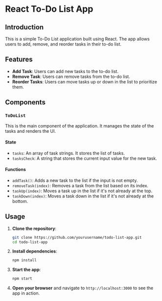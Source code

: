 # React To-Do List App

## Introduction

This is a simple To-Do List application built using React. The app allows users to add, remove, and reorder tasks in their to-do list.

## Features

- **Add Task**: Users can add new tasks to the to-do list.
- **Remove Task**: Users can remove tasks from the to-do list.
- **Reorder Tasks**: Users can move tasks up or down in the list to prioritize them.

## Components

### `ToDoList`

This is the main component of the application. It manages the state of the tasks and renders the UI.

#### State

- `tasks`: An array of task strings. It stores the list of tasks.
- `tasksCheck`: A string that stores the current input value for the new task.

#### Functions

- `addTask()`: Adds a new task to the list if the input is not empty.
- `removeTask(index)`: Removes a task from the list based on its index.
- `taskUp(index)`: Moves a task up in the list if it's not already at the top.
- `taskDown(index)`: Moves a task down in the list if it's not already at the bottom.

## Usage

1. **Clone the repository**:
    ```sh
    git clone https://github.com/yourusername/todo-list-app.git
    cd todo-list-app
    ```

2. **Install dependencies**:
    ```sh
    npm install
    ```

3. **Start the app**:
    ```sh
    npm start
    ```

4. **Open your browser** and navigate to `http://localhost:3000` to see the app in action.
